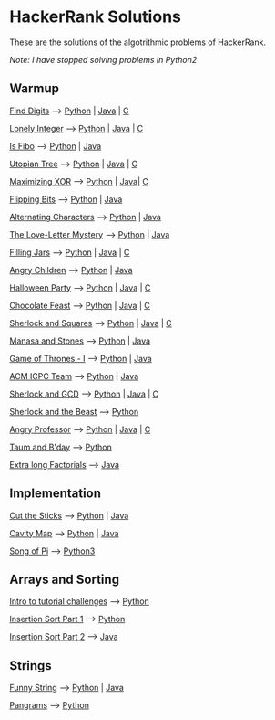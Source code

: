 # HackerRank Solutions

These are the solutions of the algotrithmic problems of HackerRank.

*Note: I have stopped solving problems in Python2*

## Warmup

[Find Digits](https://www.hackerrank.com/challenges/find-digits) --> [Python](warmup/python2/find-digits.py) | [Java](warmup/java/Find_Digits.java) | [C](warmup/c/find-digits.c)

[Lonely Integer](https://www.hackerrank.com/challenges/lonely-integer) --> [Python](warmup/python2/lonely-integer.py) | [Java](warmup/java/Lonely_Integer.java) | [C](warmup/c/lonely-integer.c)

[Is Fibo](https://www.hackerrank.com/challenges/is-fibo) --> [Python](warmup/python2/is-fibo.py) | [Java](warmup/java/Is_Fibo.java)

[Utopian Tree](https://www.hackerrank.com/challenges/utopian-tree) --> [Python](warmup/python2/utopian-tree.py) | [Java](warmup/java/Utopian_Tree.java) | [C](warmup/c/utopian-tree.c)

[Maximizing XOR](https://www.hackerrank.com/challenges/maximizing-xor) --> [Python](warmup/python2/maximizing-xor.py) | [Java](warmup/java/Maximizing_XOR.java)| [C](warmup/c/maximizing-xor.c)

[Flipping Bits](https://www.hackerrank.com/challenges/flipping-bits) --> [Python](warmup/python2/flipping-bits.py) | [Java](warmup/java/Flipping_Bits.java)

[Alternating Characters](https://www.hackerrank.com/challenges/alternating-characters) --> [Python](warmup/python2/alternating-characters.py) | [Java](warmup/java/Alternating_Characters.java)

[The Love-Letter Mystery](https://www.hackerrank.com/challenges/the-love-letter-mystery) --> [Python](warmup/python2/the-love-letter-mystery.py) | [Java](warmup/java/The_Love_Letter_Mystery.java)

[Filling Jars](https://www.hackerrank.com/challenges/filling-jars) --> [Python](warmup/python2/filling-jars.py) | [Java](warmup/java/Filling_Jars.java) | [C](warmup/c/filling-jars.c)

[Angry Children](https://www.hackerrank.com/challenges/angry-children) --> [Python](warmup/python2/angry-children.py) | [Java](warmup/java/Angry_Children.java)

[Halloween Party](https://www.hackerrank.com/challenges/halloween-party) --> [Python](warmup/python2/halloween-party.py) | [Java](warmup/java/Halloween_Party.java) | [C](warmup/c/halloween-party.c)

[Chocolate Feast](https://www.hackerrank.com/challenges/chocolate-feast) --> [Python](warmup/python2/halloween-party.py) | [Java](warmup/python2/java/Chocolate_Feast.java) | [C](warmup/c/chocolate-feast.c)

[Sherlock and Squares](https://www.hackerrank.com/challenges/sherlock-and-squares) --> [Python](warmup/python2/sherlock-and-squares.py) | [Java](warmup/java/Sherlock_and_Squares.java) | [C](warmup/c/sherlock-and-squares.c)

[Manasa and Stones](https://www.hackerrank.com/challenges/manasa-and-stones) --> [Python](warmup2/python2/manasa-and-stones.py) | [Java](warmup/java/Manasa_and_Stones.java)

[Game of Thrones - I](https://www.hackerrank.com/challenges/game-of-thrones) --> [Python](warmup2/python2/game-of-thrones.py) | [Java](warmup/java/Game_of_Thrones.java)

[ACM ICPC Team](https://www.hackerrank.com/challenges/acm-icpc-team) --> [Python](warmup2/python2/acm-icpc-team.py) | [Java](warmup/java/ACM_ICPC_Team.java)

[Sherlock and GCD](https://www.hackerrank.com/challenges/sherlock-and-gcd/) --> [Python](warmup/python2/sherlock-and-gcd.py) | [Java](warmup/java/Sherlock_and_GCD.java) | [C](warmup/c/sherlock-and-gcd.c)

[Sherlock and the Beast](https://www.hackerrank.com/challenges/sherlock-and-the-beast) --> [Python](warmup/python2/sherlock-and-the-beast.py)

[Angry Professor](https://www.hackerrank.com/challenges/angry-professor/) --> [Python](warmup/pyton2/angry-professor.py) | [Java](warmup/java/Angry_Professor.java) | [C](warmup/c/angry-professor.c)

[Taum and B'day](https://www.hackerrank.com/challenges/taum-and-bday) --> [Python](warmup/python2/taum-and-bday.py)

[Extra long Factorials](https://www.hackerrank.com/challenges/extra-long-factorials) --> [Java](implementation/java/Factorial_BigInteger.java)

## Implementation

[Cut the Sticks](https://www.hackerrank.com/challenges/cut-the-sticks) --> [Python](implementation/python2/cut-the-sticks.py) | [Java](implementation/java/Cut_The_Sticks.java)

[Cavity Map](https://www.hackerrank.com/challenges/cavity-map/) --> [Python](implementation/python2/cavity-map.py) | [Java](implementation/java/Cavity_Map.java)

[Song of Pi](https://www.hackerrank.com/challenges/song-of-pi) --> [Python3](implementation/python2/song-of-pi.py)

## Arrays and Sorting

[Intro to tutorial challenges](https://www.hackerrank.com/challenges/tutorial-intro) --> [Python](arrays-and-sorting/python2/tutorial-intro.py)

[Insertion Sort Part 1](https://www.hackerrank.com/challenges/insertionsort1/) --> [Python](arrays-and-sorting/python2/insertionsort1.py)

[Insertion Sort Part 2](https://www.hackerrank.com/challenges/insertionsort2/) --> [Java](arrays-and-sorting/java/InsertionSort2.java)

## Strings

[Funny String](https://www.hackerrank.com/challenges/funny-string) --> [Python](strings/python/funny-string.py) | [Java](strings/java/Funny_String.java)

[Pangrams](https://www.hackerrank.com/challenges/pangrams/) --> [Python](strings/python/pangrams.py)